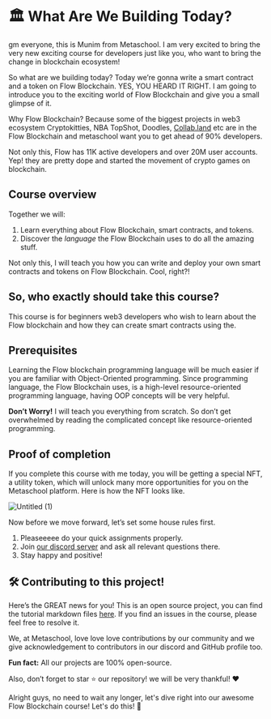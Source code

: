 # 🏛️ What Are We Building Today?

gm everyone, this is Munim from Metaschool. I am very excited to bring the very new exciting course for developers just like you, who want to bring the change in blockchain ecosystem!

So what are we building today? Today we’re gonna write a smart contract and a token on Flow Blockchain. YES, YOU HEARD IT RIGHT. I am going to introduce you to the exciting world of Flow Blockchain and give you a small glimpse of it.

Why Flow Blockchain? Because some of the biggest projects in web3 ecosystem Cryptokitties, NBA TopShot, Doodles, [Collab.land](http://url7913.metaschool.so/ls/click?upn=o-2F-2BCAhhSxg0BPSGw-2Bn9zA4U938w-2B-2BolSXjLkZnUZwiWuqyC-2F014KpZH4YjD2aSuGZ-2FD-2BRcRQTBvDUy7Qid-2By-2FbS8EKXG-2BES4haFnUY4yhjgidjNgInnr4eNV-2FLw1-2ByC2nokVSUHs5-2FJ1f-2BErHA8yjAaVS9FtQMBd1DGr13SzzN3-2FTAeEtYJMV1DjZ-2Fnvbh51KbpwmAv2hT-2Bm53RrZ8-2BUzSro-2Buq2MFMojU8b9CrCpZwZLr9DimT5tDV8sBn14gf4Ov-2B44gn4bsEtO9IsGb25wn9uV8xqbRAcApDQDzXhkDsoqIQVRDjnHjRFz-2BZ6vI7V-2F1YO2qKcActrgi0QS0jE3qdxNUgA-2FsfMVnnu1cJrxMboGzwrijB5x-2Fa9fNo19dcEjEhTsyBgZHziseccueWqGbcQkD6X3499hSVd-2FQPw9Vrgyo4-2Bl4TdUuN3-2F-2BhyJmp8RtU1Fi4bDpJpSB2jE-2FBDUA5UuUYaudFW3QRdUX-2FxjGKqvrk-2FlILo12cME-2F79sDICt-2FCa30pQnYPQPjPm03n6W-2BMQcxEo7HvGrpImw9aizo9CQu1-2FNng4pdmE4LbTuug40kJtuq-2FW6X-2FLYJg8S294LQ-3D-3Dt_hq_GemrTCWBSFhF-2BlLnn0lJUrVFmAWAMfji7KZkDSLLbhlnNzePGugl5qMFC4Z8u2EspjyzRdxs5iS2bDtbW2r8J6REmpThvhIxQucOnn5HLq0x5NEhrJoZ4Ivx8acDrBYp4WGne8JgITMzT0ZfH3g-2FZHTKjyT7GlLbIQ93KD5TQfDp-2Fx-2B-2B3xT4xUm1x1K8WkYO6eOOQETFZwYQKQUFLE0TOoPI4HVKVOpLFZ5xwlFI8HbK2KATges-2BWi87UAsulTq7OTu07yqL0teOAGG32DIEjVFy3bs4viDGbxq1T-2FhGHWC-2FMzdEjEsFjxfbdKRO6b0eQFqAZ-2BRViYTvtj2mf1pVGXGNa-2F0A3BjH2l4AogMoeMUbzQio44SfH-2FgqPiVHCI-2BA3hcbx2uTzlR8rRMhZx9DNbF-2FKOCGRV4IUtYedIkKT2QhkRqodsAdJrE9vPNFXPIXZuBmbcGNGhrnW-2BQMelp7GFd5a2Yjw7M-2FGQceTs5sTCiAxRtJdcyEnvkTAa8eY4Efu554UJtAeKOwhNsJWayzVg-2FML86b6fnbca0eZKi-2BprT-2F0bgrEjAvTVt4H21gDvCnX-2BpBKDv54Tqz4uNOlAfNJRrgAxPgQI9DJ4PVHICs0GtvLcQWARN7tFI53ZQHeJ-2FCfL-2BXHEf5UocLEWVZ7S3odQH4TcZ-2FVfVLT2qNfFHaAx3uDBj5ZwJu8-2FfVU2ooKh1E) etc are in the Flow Blockchain and metaschool want you to get ahead of 90% developers. 

Not only this, Flow has 11K active developers and over 20M user accounts. Yep! they are pretty dope and started the movement of crypto games on blockchain.

## Course overview

Together we will:

1. Learn everything about Flow Blockchain, smart contracts, and tokens. 
2. Discover the *language* the Flow Blockchain uses to do all the amazing stuff. 

Not only this, I will teach you how you can write and deploy your own smart contracts and tokens on Flow Blockchain. Cool, right?!

## So, who exactly should take this course?

This course is for beginners web3 developers who wish to learn about the Flow blockchain and how they can create smart contracts using the.

## Prerequisites

Learning the Flow blockchain programming language will be much easier if you are familiar with Object-Oriented programming. Since programming language, the Flow Blockchain uses, is a high-level resource-oriented programming language, having OOP concepts will be very helpful.

**Don’t Worry!** I will teach you everything from scratch. So don’t get overwhelmed by reading the complicated concept like resource-oriented programming.

## Proof of completion
If you complete this course with me today, you will be getting a special NFT, a utility token, which will unlock many more opportunities for you on the Metaschool platform. Here is how the NFT looks like.

![Untitled (1)](https://github.com/0xmetaschool/Learning-Projects/assets/129931419/39ec7f2b-da59-4a3c-b81f-90e3fe8c50c4)

Now before we move forward, let’s set some house rules first.
1. Pleaseeeee do your quick assignments properly.
2. Join [our discord server](https://discord.gg/vbVMUwXWgc) and ask all relevant questions there.
3. Stay happy and positive!

## 🛠 Contributing to this project!

Here’s the GREAT news for you! This is an open source project, you can find the tutorial markdown files [here](https://github.com/0xmetaschool/Learning-Projects/tree/b0030e3284018e8b7ce45c1f0981ac37d2f7fc21/Write%20Your%20First%20Smart%20Contract%20on%20Flow%20Blockchain). If you find an issues in the course, please feel free to resolve it.

We, at Metaschool, love love love contributions by our community and we give acknowledgement to contributors in our discord and GitHub profile too.

**Fun fact:** All our projects are 100% open-source.

Also, don’t forget to star ⭐️ our repository! we will be very thankful! ♥️

Alright guys, no need to wait any longer, let's dive right into our awesome Flow Blockchain course! Let's do this! 🙌
